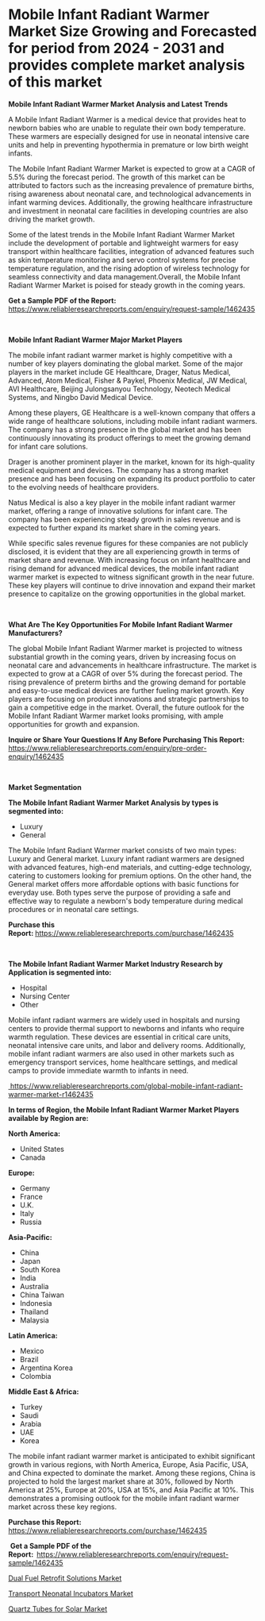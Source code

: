 <p><h1>Mobile Infant Radiant Warmer Market Size Growing and Forecasted for period from 2024 - 2031 and provides complete market analysis of this market</h1></p><p><strong>Mobile Infant Radiant Warmer Market Analysis and Latest Trends</strong></p>
<p><p>A Mobile Infant Radiant Warmer is a medical device that provides heat to newborn babies who are unable to regulate their own body temperature. These warmers are especially designed for use in neonatal intensive care units and help in preventing hypothermia in premature or low birth weight infants.</p><p>The Mobile Infant Radiant Warmer Market is expected to grow at a CAGR of 5.5% during the forecast period. The growth of this market can be attributed to factors such as the increasing prevalence of premature births, rising awareness about neonatal care, and technological advancements in infant warming devices. Additionally, the growing healthcare infrastructure and investment in neonatal care facilities in developing countries are also driving the market growth.</p><p>Some of the latest trends in the Mobile Infant Radiant Warmer Market include the development of portable and lightweight warmers for easy transport within healthcare facilities, integration of advanced features such as skin temperature monitoring and servo control systems for precise temperature regulation, and the rising adoption of wireless technology for seamless connectivity and data management.Overall, the Mobile Infant Radiant Warmer Market is poised for steady growth in the coming years.</p></p>
<p><strong>Get a Sample PDF of the Report:&nbsp;</strong> <a href="https://www.reliableresearchreports.com/enquiry/request-sample/1462435">https://www.reliableresearchreports.com/enquiry/request-sample/1462435</a></p>
<p>&nbsp;</p>
<p><strong>Mobile Infant Radiant Warmer Major Market Players</strong></p>
<p><p>The mobile infant radiant warmer market is highly competitive with a number of key players dominating the global market. Some of the major players in the market include GE Healthcare, Drager, Natus Medical, Advanced, Atom Medical, Fisher & Paykel, Phoenix Medical, JW Medical, AVI Healthcare, Beijing Julongsanyou Technology, Neotech Medical Systems, and Ningbo David Medical Device.</p><p>Among these players, GE Healthcare is a well-known company that offers a wide range of healthcare solutions, including mobile infant radiant warmers. The company has a strong presence in the global market and has been continuously innovating its product offerings to meet the growing demand for infant care solutions.</p><p>Drager is another prominent player in the market, known for its high-quality medical equipment and devices. The company has a strong market presence and has been focusing on expanding its product portfolio to cater to the evolving needs of healthcare providers.</p><p>Natus Medical is also a key player in the mobile infant radiant warmer market, offering a range of innovative solutions for infant care. The company has been experiencing steady growth in sales revenue and is expected to further expand its market share in the coming years.</p><p>While specific sales revenue figures for these companies are not publicly disclosed, it is evident that they are all experiencing growth in terms of market share and revenue. With increasing focus on infant healthcare and rising demand for advanced medical devices, the mobile infant radiant warmer market is expected to witness significant growth in the near future. These key players will continue to drive innovation and expand their market presence to capitalize on the growing opportunities in the global market.</p></p>
<p>&nbsp;</p>
<p><strong>What Are The Key Opportunities For Mobile Infant Radiant Warmer Manufacturers?</strong></p>
<p><p>The global Mobile Infant Radiant Warmer market is projected to witness substantial growth in the coming years, driven by increasing focus on neonatal care and advancements in healthcare infrastructure. The market is expected to grow at a CAGR of over 5% during the forecast period. The rising prevalence of preterm births and the growing demand for portable and easy-to-use medical devices are further fueling market growth. Key players are focusing on product innovations and strategic partnerships to gain a competitive edge in the market. Overall, the future outlook for the Mobile Infant Radiant Warmer market looks promising, with ample opportunities for growth and expansion.</p></p>
<p><strong>Inquire or Share Your Questions If Any Before Purchasing This Report:</strong> <a href="https://www.reliableresearchreports.com/enquiry/pre-order-enquiry/1462435">https://www.reliableresearchreports.com/enquiry/pre-order-enquiry/1462435</a></p>
<p>&nbsp;</p>
<p><strong>Market Segmentation</strong></p>
<p><strong>The Mobile Infant Radiant Warmer Market Analysis by types is segmented into:</strong></p>
<p><ul><li>Luxury</li><li>General</li></ul></p>
<p><p>The Mobile Infant Radiant Warmer market consists of two main types: Luxury and General market. Luxury infant radiant warmers are designed with advanced features, high-end materials, and cutting-edge technology, catering to customers looking for premium options. On the other hand, the General market offers more affordable options with basic functions for everyday use. Both types serve the purpose of providing a safe and effective way to regulate a newborn's body temperature during medical procedures or in neonatal care settings.</p></p>
<p><strong>Purchase this Report:&nbsp;</strong><a href="https://www.reliableresearchreports.com/purchase/1462435">https://www.reliableresearchreports.com/purchase/1462435</a></p>
<p>&nbsp;</p>
<p><strong>The Mobile Infant Radiant Warmer Market Industry Research by Application is segmented into:</strong></p>
<p><ul><li>Hospital</li><li>Nursing Center</li><li>Other</li></ul></p>
<p><p>Mobile infant radiant warmers are widely used in hospitals and nursing centers to provide thermal support to newborns and infants who require warmth regulation. These devices are essential in critical care units, neonatal intensive care units, and labor and delivery rooms. Additionally, mobile infant radiant warmers are also used in other markets such as emergency transport services, home healthcare settings, and medical camps to provide immediate warmth to infants in need.</p></p>
<p><a href="https://www.reliableresearchreports.com/global-mobile-infant-radiant-warmer-market-r1462435">&nbsp;https://www.reliableresearchreports.com/global-mobile-infant-radiant-warmer-market-r1462435</a></p>
<p><strong>In terms of Region, the Mobile Infant Radiant Warmer Market Players available by Region are:</strong></p>
<p>
    <p> <strong> North America: </strong>
        <ul>
            <li>United States</li>
            <li>Canada</li>
        </ul>
        </p> 
    <p> <strong> Europe: </strong>
        <ul>
            <li>Germany</li>
            <li>France</li>
            <li>U.K.</li>
            <li>Italy</li>
            <li>Russia</li>
        </ul>
        </p> 
    <p> <strong> Asia-Pacific: </strong>
        <ul>
            <li>China</li>
            <li>Japan</li>
            <li>South Korea</li>
            <li>India</li>
            <li>Australia</li>
            <li>China Taiwan</li>
            <li>Indonesia</li>
            <li>Thailand</li>
            <li>Malaysia</li>
        </ul>
        </p> 
    <p> <strong> Latin America: </strong>
        <ul>
            <li>Mexico</li>
            <li>Brazil</li>
            <li>Argentina Korea</li>
            <li>Colombia</li>
        </ul>
        </p> 
    <p> <strong> Middle East & Africa: </strong>
        <ul>
            <li>Turkey</li>
            <li>Saudi</li>
            <li>Arabia</li>
            <li>UAE</li>
            <li>Korea</li>
        </ul>
    </p>
    </p>
<p><p>The mobile infant radiant warmer market is anticipated to exhibit significant growth in various regions, with North America, Europe, Asia Pacific, USA, and China expected to dominate the market. Among these regions, China is projected to hold the largest market share at 30%, followed by North America at 25%, Europe at 20%, USA at 15%, and Asia Pacific at 10%. This demonstrates a promising outlook for the mobile infant radiant warmer market across these key regions.</p></p>
<p><strong>Purchase this Report: </strong><a href="https://www.reliableresearchreports.com/purchase/1462435">https://www.reliableresearchreports.com/purchase/1462435</a></p>
<p>&nbsp;<strong>Get a Sample PDF of the Report:&nbsp;&nbsp;</strong><a href="https://www.reliableresearchreports.com/enquiry/request-sample/1462435">https://www.reliableresearchreports.com/enquiry/request-sample/1462435</a></p>
<p><strong></strong></p>
<p><p><a href="https://www.linkedin.com/pulse/dual-fuel-retrofit-solutions-market-analysis-its-cagr-segmentation-v5vdf?trackingId=L7Pg%2BZMLnP9dsRvzjBr5PA%3D%3D">Dual Fuel Retrofit Solutions Market</a></p><p><a href="https://github.com/KeeganBarrows2023/Market-Research-Report-List-1/blob/main/transport-neonatal-incubators-market.md">Transport Neonatal Incubators Market</a></p><p><a href="https://www.linkedin.com/pulse/quartz-tubes-solar-market-trends-forecast-competitive-analysis-jdhnf?trackingId=8ap%2F6HsPsuaje1BpFyOO3A%3D%3D">Quartz Tubes for Solar Market</a></p></p>